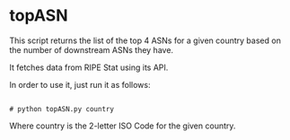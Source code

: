 # topASN

This script returns the list of the top 4 ASNs for a given country based on the number of downstream ASNs they have.

It fetches data from RIPE Stat using its API.

In order to use it, just run it as follows:

```shell

# python topASN.py country

```

Where country is the 2-letter ISO Code for the given country.



